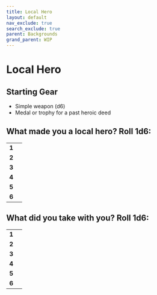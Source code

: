 ```yaml
---
title: Local Hero
layout: default
nav_exclude: true
search_exclude: true
parent: Backgrounds
grand_parent: WIP
---
```


# Local Hero

> 

## Starting Gear

- Simple weapon (d6)
- Medal or trophy for a past heroic deed

## What made you a local hero? Roll 1d6:

|       |     |
| ----- | --- |
| **1** |     |
| **2** |     |
| **3** |     |
| **4** |     |
| **5** |     |
| **6** |     |

## What did you take with you? Roll 1d6:

|       |     |
| ----- | --- |
| **1** |     |
| **2** |     |
| **3** |     |
| **4** |     |
| **5** |     |
| **6** |     |

